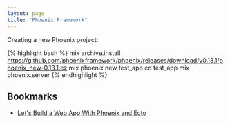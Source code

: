 ```yaml
---
layout: page
title: "Phoenix Framework"
---
```


Creating a new Phoenix project:

{% highlight bash %}
mix archive.install https://github.com/phoenixframework/phoenix/releases/download/v0.13.1/phoenix_new-0.13.1.ez
mix phoenix.new test_app
cd test_app
mix phoenix.server
{% endhighlight %}

## Bookmarks

* [Let's Build a Web App With Phoenix and Ecto](http://www.elixirdose.com/post/elixirdose_intro_to_phoenix)

